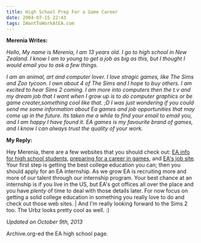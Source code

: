 ```yaml
---
title: High School Prep For a Game Career
date: 2004-07-15 22:43
tags: IWantToWorkAtEA.com
---
```

**Merenia Writes:**

*Hello, My name is Merenia, I am 13 years old. I go to high school in New Zealand. I know I am to young to get a job as big as this, but I thought I would email you to ask a few things.*

*I am an animal, art and computer lover. I love stragic games, like The Sims and Zoo tycoon. I own about 4 of The Sims and I hope to buy others. I am excited to hear Sims 2 coming. I am more into computers then the t.v and my dream job that I want when I grow up is to do computer graphics or be game creater,something cool like that. ;D I was just wondering if you could send me some information about Ea games and job opportunities that may come up in the future. Its taken me a while to find your email to email you, and I am happy I have found it. EA games is my favourite brand of games, and I know I can always trust the quality of your work.*

**My Reply:** 

Hey Merenia, there are a few websites that you should check out: [EA info for high school students][1], [preparing for a career in games][2], and [EA's job site][3]. Your first step is getting the best college education you can; then you should apply for an EA internship. As we grow EA is recruiting more and more of our talent through our internship program. Your best chance at an internship is if you live in the US, but EA's got offices all over the place and you have *plenty* of time to deal with those details later. For now focus on getting a solid college education in something you really love to do and check out those web sites. | And I'm really looking forward to the Sims 2 too. The Urbz looks pretty cool as well. :)

*Updated on October 9th, 2013*

Archive.org-ed the EA high school page.

 [1]: http://web.archive.org/web/20040804061518/http://jobs.ea.com/highschool/index.html
 [2]: http://www.sloperama.com/advice/designprep.htm
 [3]: https://careers.ea.com/

